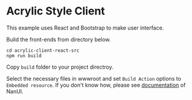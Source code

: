 # Acrylic Style Client

This example uses React and Bootstrap to make user interface. 

Build the front-ends from directory below.

```console
cd acrylic-client-react-src
npm run build
```

Copy `build` folder to your project directroy.

Select the necessary files in wwwroot and set `Build Action` options to `Embedded resource`. If you don't know how, please see [documentation](https://github.com/NetDimension/NanUI/blob/master/docs/documentation.md) of NanUI.






